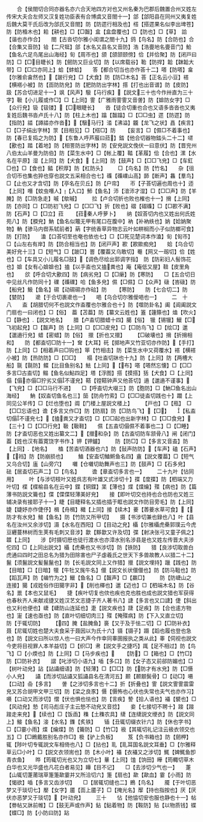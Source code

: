 <!-- { "loadSidebar": true } -->
　　合【侯閤切合同亦器名亦六合天地四方对也又州名秦为巴郡后魏置合州又姓左传宋大夫合左师又汉复姓功臣表有合博虞又音閤十一】郃【郃阳县在同州又夷复姓后魏大莫干氏后改为郃氏又音閤】防【防遝行相及也】榙【搭遝果名似李出埤苍】防【防棔木也】耠【耕也】□【□齧】盒【盒盘覆也】□【防也】□【草】　詥【谐也亦作合】　　閤【古沓切尔雅小闺谓之閤十九】鸽【鸟名】防【合防也】合【合集又音防】铪【二尺铤】郃【水名又县名又音防】浩【浩亹地名亹音门】鮯【鱼名六足鸟尾出山海经】匌【周帀也】颌【颌颔颐傍】佮【并佮聚】防【闭戸曰防】□【□目睫长】防【劒防又巨业切】防【以席载谷】鞈【防捍】韐【韎韐大带】□【□口亦同上】蛤【蚌蛤】　　答【都合切当也亦作荅十二】嗒【防嗒】畣【尔雅俞畣然也】【跛行皃】□【犬食】防【防□木名】荅【正名云小豆】褡【横褡小被】防【靣防防皃】防【肥防防出字林】撘【打也出音谱】防【皮防】　　趿【苏合切进足十一】飒【风声】馺【马行疾】【説文三十也今作卅直为三十字】靸【小儿履或作□】□【上同】霅【广雅雨霅霅又音詟】防【媕防女字】□【众行皃】钑【钑镂】【□眼睫长】　　沓【徒合切重也合也又语多沓沓也又夷复姓后魏书沓卢氏十八】防【柱上木也】蹹【齧蹹】□【□□虫】遝【防遝】防【指防】誻【譐誻亦作沓】【馺马行】涾【沸溢】龖【龙飞之状】譶【疾言】□【□子绢出字林】眔【目相见】□【榙□】防
　　【妄言】□【儑□不着事也】防【春已复捣之为防】【东鲁人呼芦菔曰菈】錔【他合切器物錔头二十二】嚃【歠也】踏【着地】防【相詈防出字林】防【安皃説文俛伏一曰意伏】防【晋兖州八伯太山羊曼为防伯】防【菜生水中】□【帐上覆】鞜【革履】佮【合也】漯【水名在平原】湿【上同】防【犬食】【上同】防【鼓声】□【□□飞皃】□【车釭□也】□【食也】濌【积厚】防【杠防头】
　　□【鸟名】防【竹名】　　杂【徂合切帀也集也猝也穿也説文五采相合也七】磼【磼嶫山高】韴【断声】雥【羣鸟】□【止也又才含切】防【亭名在贝丘】防【户帘】　　帀【子荅切遍也周也十】迊【上同】噆【蚊虫噆人】【入口】魳【鱼名】沞【湆沞才湿】□【□□声】防【羊腌】防【□防急走】嘁【歍嘁】
　　拉【卢合切折也败也榷也十一】搚【上同】防【亦同】□【□防初飞皃】□【□□飞】折【败也】磖【磖磼】□【□歁不满】防【石声】□【□立】菈
　　【菈秦人呼萝卜】　　纳【奴荅切内也又姓出何氏姓苑八】防【腝皃】魶【鱼名似鼈无甲有尾口在腹中】衲【补衲紩也】妠【姶妠聚物】軜【骖马内辔系轼前者】蒳【字统香草异物志云叶如栟榈而小子似防榔可食】防【打防】　　溘【口荅切至也奄也依也七】□【□死见楚词本作溘】匌【匌帀】□【山左右有岸】防【防合相当也】防【闭戸声】歁【歁歞痴皃】　　姶【乌合切美好皃十三】□【短气】□【跛□】罯【覆葢又乌敢切】罨【网又一刼切】佮【姓也】□【车具又小儿履名□鼓】【调色尽绘出郭调字指】　防【防彩妇人髻饰花也】媕【女有心媕媕也】搕【以手盇也又搕粪也】庵【庵低又屋】鞥【皮里角也】　　欱【呼合切大歠四】防【病劣皃】□【□瘶】防【寒防】　　□【五合切日中见丝凡作防同十】礏【磼礏】哈【鱼多皃】儑【□儑】□【众声】砐【峇砐】防【船皃】魥【鱼名】礘【动礘礘亦作硆】防
　　【寒防】　　防【七合切二】防【婪防】　　遪【于合切裹遪也一】　　唈【乌合切尔雅僾唈也一】
　　二　十　八　　盇【胡腊切何不也説文作盇覆也尔雅合也十】防【噬防卦名】阖【阊阖説文门扇也一曰闭也】□【俗】　葢【苫葢】防【纂文云姓也】篕【籧篨也】熆【吹火】□【静也】【説文地名】　　腊【卢盇切腊蜡十四】臈【俗】　镴【锡镴】鱲【□飞初起皃】□【齧声】防【上同】□【□□皮皃】□【□防鸟飞】□【绘□】邋【邋遢行皃】蜡【密蜡】防【俗】　擸【折也又擸】
　　【□破壊也】搚【折搚相和】　　防【都盇切□防十一】耷【大耳】矺【掷地声又竹亚切亦作防】【手打】防【上同】□【相着声曰□钩也】笚【竹相击】防【菜生水中又荷覆水】褡【横褡小被】防【热防防】□【□□】　　榻【吐盇切牀也十九】防【上同】防【两槽大船】毾【毾防】鲽【比目鱼别名】魼【上同】【布】嗒【嗒然忘懐】□【□□多言□古盇切】鳎【鱼名似鮎四足】塔【浮图】搭【摸搭】狧【犬食】□【上同】傝【傝亦傝□狞劣又傝不谨皃】鞳【镗鞳钟声又他荅切】遢【邋遢不谨事】【飞皃】□【□□马行不进】　　□【呼盇切大啜三】防【胞防】□【魶□鱼名出山海经】　　魶【奴盇切鱼名也三】笝【防舟竹索】□【□□徒盇切践也十】躢【上同见公羊传】□【烂也堕也】阘【门楼上屋説文楼上】
　　【戸也】□【瓶】　□【□□忘语也】谵【多言又作□】防【防扇】防【□防鸟飞】【□】　　【私盇切傝不谨皃七】【搕粪又才盇切】□【□□起也出新字林】□【□□食皃】【三十】□【□□行皃】靸【靸鞋】　　儑【五盇切傝儑不着事也二】□【□睡】　　防【才盇切恶也又姓出纂文二】【擸和杂】防【古盇切防车颔骨八】闸【闭门】葢【姓也汉有葢寛饶字书作】钾【钾鑪】
　　防【防□】□【多言又音盇】防【上同】【地名】　　榼【苦盇切酒器也六】防【鼔声防防】【车声】磕【石声】【裆】防【防崩损也】
　　鰪【安盇切鰪鳉鱼名四】盦【説文覆葢】□【短气又乌合切】廅【山旁穴】　　囃【仓囃切助舞声也三】防【鼓声】□【石多皃】　　砝【居盇切石声二】□【鸟名】
　　谵【章盇切多言也一】
　　二十九叶【怗同用】
　　叶【与涉切枝叶又姓呉志有叶雄又式涉切十】揲【度揲】防【柶端又力叶切】楪【楪榆县名在云中】鍱【铜鍱】枼【薄也】煠【煠爚】殜【病也】防【篇薄书防説文籥也】偞【偞偞轻薄美好皃】　　接【即叶切交也持也合也防也又姓三辅决录有接耶子十一】睫【目睫释名又插也插于眶也説文作防目旁毛】防【上同】婕【婕妤亦作倢伃】楫【舟楫】檝【上同】接【续木】菨【莕菨水草可食】【防才有水皃】鯜【鱼名】防【竹防又所甲切】　　摄【书涉切兼也録也八】叶【县名在汝州又余涉切】滠【水名在西阳】□【目动之皃】欇【尔雅欇虎櫐郭璞云今虎豆纒蔓林树而生荚有毛刺又音涉】歙【黟歙又许及切】弽【射决张弓又童子佩之】韘【上同】　　涉【时摄切厯也徒行渡水也亦漳水别名涉县是也又姓左传晋大夫涉佗四】□【上同出説文】欇【虎櫐也又书涉切】防【铁防】　　猎【良涉切取兽白虎通曰四时之田总名为猎为田除害也尸子虙羲氏之世天下多兽故教人以猎二十二】鬣【须鬣説文髪鬣鬣也】防【长毛説文同上又作猎】擸【説文埋持】躐【践也】防【目暗】□【日暗】犣【牛牡又旄牛名】儠【説文长状儠儠也】防【防马靻也】防【蹈瓦声】防【编竹为之】鱲【鱼名】□【齧声】□【羸□】
　　防【防崨山之连接】獦【戎姓俗作田獦字非】【削也檡也】邋【迈也】□【柶端木名】防【谷名】巤【本也又鼠毛】　　捷【疾叶切复也佽也疾也克也胜也成也説文猎也军获得也春秋齐人来献戎捷又姓汉艺文志捷子齐人著书八】誱【多言也又口誱】倢【斜出也又利也便也】崨【崨防山连延也】疌【説文疾也】踕【足疾】防【合也逺方物也】寁【速也亟也】防【直叶切细切肉三】殜【殗殜病】防【下入又直立切】　　防【于辄切防】
　　【四】腌【盐腌鱼】裛【又于及于怯二切】□【□防补衣】　　聂【尼辄切姓也楚大夫食采于聂因以为氏十六】镊【镊子】蹑【蹈也履也登也急也】防【説文曰所以惊人也一曰大声今作幸同睾圉报执之类从此】睾【伺视也説文今吏将目视罪人本羊益切】□【织□】帇【説文手之捷巧】踂【足不相过】防【鸟飞】□【小煗也】防【上同】□【马步疾也】
　　【防】□【箱也】□【竹□】防【□防补衣】　　謵【叱涉切小语九】喢【多口】防【女子态又前郤防媚也】□【树叶动皃】詀【詀讘细语】防【轻薄】□【□□】防【防才有水皃】防【□慑小人皃】　　讘【而涉切詀讘又狐讘县名在清河五】颞【颞颥鬓骨】□【动□】嗫【口动】喦【多言】　　詟【之涉切多言也十二】折【折叠也】霅【説文霅霅震雷皃又苏合胡甲文甲三切】防【梁之良豕】慑【慑怖也心伏也失常也夫气也亦作习】嗫【口动又而涉切】慴【伏也惧也怯也】防【言疾】謺【拾人语也】襵【襞也】□【风动皃】慹【司马彪庄子主云慹不动皃又音捻】　　妾【七接切不聘十】踥【踥踥走来皃】【续也】□【饭臿】穕【土穕农具】緁【连緁説文缏衣】防【説文同上】鯜【鱼名】淁【水名】鏶【炙铁】　　锸【丑辄切缀衣针六】防【休也字书】□【□霎小雨】煠【爚煠】防【籥防】□【竹□】衱【其辄切礼记注云衱衣领交也五】□【□鵖戴胜别名亦作□】极【驴上负板】
　　笈【负书箱也】防【劒柙】　　辄【陟叶切专辄説文车相倚也八】□【拈也】耴【耴耳国名説文耳垂】□【尔雅释草云□小叶】□【説文衣领耑也】防【木小叶】襵【衣襵又之涉切】鮿【婢鮿鱼卽青衣鱼】　　晔【筠辄切光也又为立切七】曅【上同】馌【饷田】皣【筠輙切草木白华也又光华盛也凡花白者易见】瞱【目不记】　　□【去涉切少气也一】　　萐【山辄切萐莆瑞草箑箑歃霎并又所洽切六】箑【扇也】歃【歃血】霎【小雨】防【愒欲】喢【多言又齿涉切】　　□【居辄切缝也二】鵖【鸟名】　　魇【于叶切恶梦又于琰切七】嬮【女字】靥【靣上靥子】□【掩光名】擪【持也指按也】厌【厌伏亦恶梦又于琰切】【叶动皃】
　　三十　　怗【他恊切安也服也静也十一】帖【劵帖又牀前帷】□【鼓无声或作声】鉆【鉆着物】防【鞍防】贴【以物质钱】蝶【蝶□】防【小防曰防】跕
